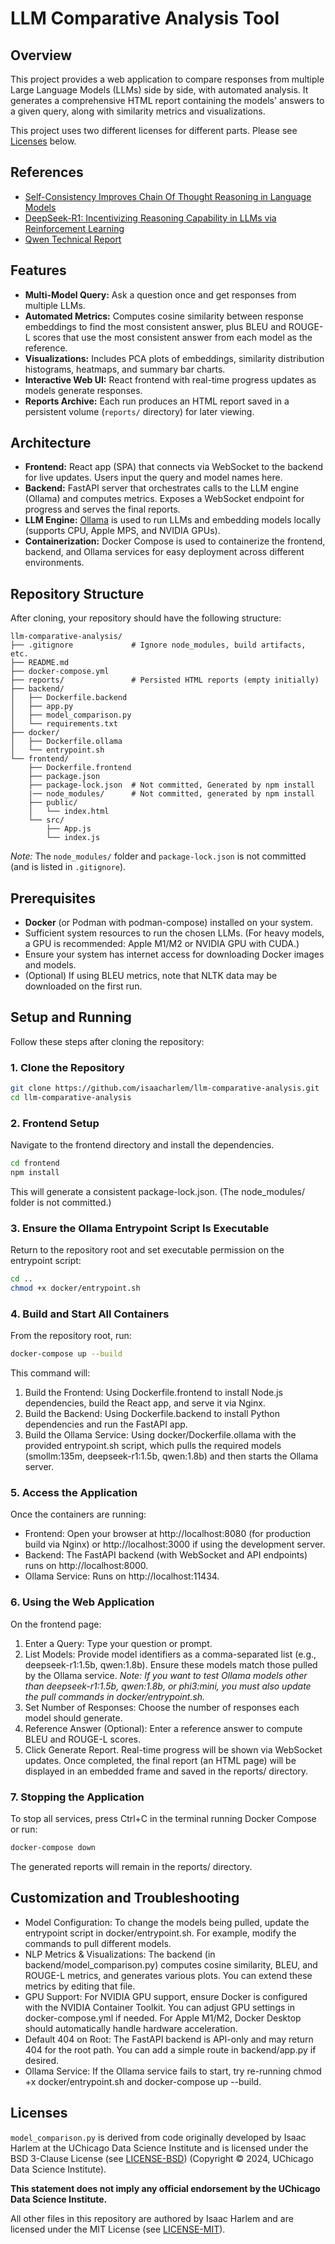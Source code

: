 # LLM Comparative Analysis Tool

## Overview
This project provides a web application to compare responses from multiple Large Language Models (LLMs) side by side, with automated analysis. It generates a comprehensive HTML report containing the models' answers to a given query, along with similarity metrics and visualizations.

This project uses two different licenses for different parts. Please see [Licenses](#licenses) below.

## References
- [Self-Consistency Improves Chain Of Thought Reasoning in Language Models](https://arxiv.org/abs/2203.11171)
- [DeepSeek-R1: Incentivizing Reasoning Capability in LLMs via Reinforcement Learning](https://arxiv.org/abs/2501.12948)
- [Qwen Technical Report](https://github.com/QwenLM/Qwen/blob/main/QWEN_TECHNICAL_REPORT.pdf)

## Features

- **Multi-Model Query:** Ask a question once and get responses from multiple LLMs.
- **Automated Metrics:** Computes cosine similarity between response embeddings to find the most consistent answer, plus BLEU and ROUGE-L scores that use the most consistent answer from each model as the reference.
- **Visualizations:** Includes PCA plots of embeddings, similarity distribution histograms, heatmaps, and summary bar charts.
- **Interactive Web UI:** React frontend with real-time progress updates as models generate responses.
- **Reports Archive:** Each run produces an HTML report saved in a persistent volume (`reports/` directory) for later viewing.

## Architecture

- **Frontend:** React app (SPA) that connects via WebSocket to the backend for live updates. Users input the query and model names here.
- **Backend:** FastAPI server that orchestrates calls to the LLM engine (Ollama) and computes metrics. Exposes a WebSocket endpoint for progress and serves the final reports.
- **LLM Engine:** [Ollama](https://github.com/ollama/ollama) is used to run LLMs and embedding models locally (supports CPU, Apple MPS, and NVIDIA GPUs).
- **Containerization:** Docker Compose is used to containerize the frontend, backend, and Ollama services for easy deployment across different environments.

## Repository Structure

After cloning, your repository should have the following structure:

```
llm-comparative-analysis/
├── .gitignore             # Ignore node_modules, build artifacts, etc.
├── README.md
├── docker-compose.yml
├── reports/               # Persisted HTML reports (empty initially)
├── backend/
│   ├── Dockerfile.backend
│   ├── app.py
│   ├── model_comparison.py
│   └── requirements.txt
├── docker/
│   ├── Dockerfile.ollama
│   └── entrypoint.sh
└── frontend/
    ├── Dockerfile.frontend
    ├── package.json
    ├── package-lock.json  # Not committed, Generated by npm install
    |── node_modules/      # Not committed, generated by npm install
    ├── public/
    │   └── index.html
    └── src/
        ├── App.js
        └── index.js
``````

*Note:* The `node_modules/` folder and `package-lock.json` is not committed (and is listed in `.gitignore`).

## Prerequisites

- **Docker** (or Podman with podman-compose) installed on your system.
- Sufficient system resources to run the chosen LLMs. (For heavy models, a GPU is recommended: Apple M1/M2 or NVIDIA GPU with CUDA.)
- Ensure your system has internet access for downloading Docker images and models.
- (Optional) If using BLEU metrics, note that NLTK data may be downloaded on the first run.

## Setup and Running

Follow these steps after cloning the repository:

### 1. Clone the Repository

```bash
git clone https://github.com/isaacharlem/llm-comparative-analysis.git
cd llm-comparative-analysis
```
### 2. Frontend Setup
Navigate to the frontend directory and install the dependencies.
```bash
cd frontend
npm install
```
This will generate a consistent package-lock.json. (The node_modules/ folder is not committed.)

### 3. Ensure the Ollama Entrypoint Script Is Executable
Return to the repository root and set executable permission on the entrypoint script:
```bash
cd ..
chmod +x docker/entrypoint.sh
```

### 4. Build and Start All Containers
From the repository root, run:
```bash
docker-compose up --build
```
This command will:
1. Build the Frontend: Using Dockerfile.frontend to install Node.js dependencies, build the React app, and serve it via Nginx.
2. Build the Backend: Using Dockerfile.backend to install Python dependencies and run the FastAPI app.
3. Build the Ollama Service: Using docker/Dockerfile.ollama with the provided entrypoint.sh script, which pulls the required models (smollm:135m, deepseek-r1:1.5b, qwen:1.8b) and then starts the Ollama server.

### 5. Access the Application
Once the containers are running:
* Frontend:
    Open your browser at http://localhost:8080 (for production build via Nginx) or http://localhost:3000 if using the development server.
* Backend:
    The FastAPI backend (with WebSocket and API endpoints) runs on http://localhost:8000.
* Ollama Service:
    Runs on http://localhost:11434.

### 6. Using the Web Application
On the frontend page:
1. Enter a Query: Type your question or prompt.
2. List Models: Provide model identifiers as a comma-separated list (e.g., deepseek-r1:1.5b, qwen:1.8b). Ensure these models match those pulled by the Ollama service. *Note: If you want to test Ollama models other than deepseek-r1:1.5b, qwen:1.8b, or phi3:mini, you must also update the pull commands in docker/entrypoint.sh.*
3. Set Number of Responses: Choose the number of responses each model should generate.
4. Reference Answer (Optional): Enter a reference answer to compute BLEU and ROUGE-L scores.
5. Click Generate Report.
Real-time progress will be shown via WebSocket updates. Once completed, the final report (an HTML page) will be displayed in an embedded frame and saved in the reports/ directory.

### 7. Stopping the Application
To stop all services, press Ctrl+C in the terminal running Docker Compose or run:
```bash
docker-compose down
```
The generated reports will remain in the reports/ directory.

## Customization and Troubleshooting
* Model Configuration:
    To change the models being pulled, update the entrypoint script in docker/entrypoint.sh. For example, modify the commands to pull different models.
* NLP Metrics & Visualizations:
    The backend (in backend/model_comparison.py) computes cosine similarity, BLEU, and ROUGE-L metrics, and generates various plots. You can extend these metrics by editing that file.
* GPU Support:
    For NVIDIA GPU support, ensure Docker is configured with the NVIDIA Container Toolkit. You can adjust GPU settings in docker-compose.yml if needed. For Apple M1/M2, Docker Desktop should automatically handle hardware acceleration.
* Default 404 on Root:
    The FastAPI backend is API-only and may return 404 for the root path. You can add a simple route in backend/app.py if desired.
* Ollama Service:
    If the Ollama service fails to start, try re-running chmod +x docker/entrypoint.sh and docker-compose up --build.

## Licenses

`model_comparison.py` is derived from code originally developed by Isaac Harlem at the UChicago Data Science Institute and is licensed under the BSD 3-Clause License (see [LICENSE-BSD](LICENSE-BSD)) (Copyright © 2024, UChicago Data Science Institute). 

**This statement does not imply any official endorsement by the UChicago Data Science Institute.**

All other files in this repository are authored by Isaac Harlem and are licensed under the MIT License (see [LICENSE-MIT](LICENSE-MIT)).
